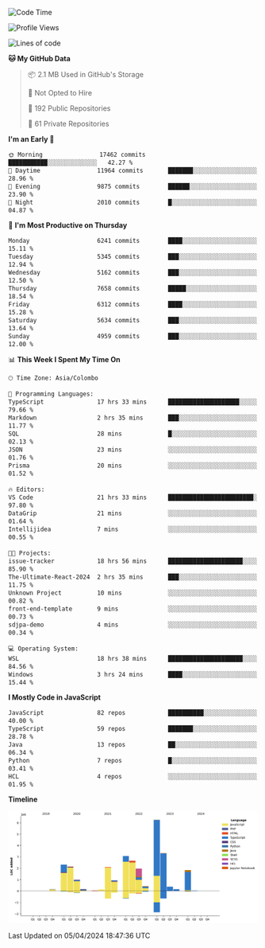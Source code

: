 
<!--START_SECTION:waka-->
![Code Time](http://img.shields.io/badge/Code%20Time-1%2C639%20hrs%2013%20mins-blue)

![Profile Views](http://img.shields.io/badge/Profile%20Views-0-blue)

![Lines of code](https://img.shields.io/badge/From%20Hello%20World%20I%27ve%20Written-28.9%20million%20lines%20of%20code-blue)

**🐱 My GitHub Data** 

> 📦 2.1 MB Used in GitHub's Storage 
 > 
> 🚫 Not Opted to Hire
 > 
> 📜 192 Public Repositories 
 > 
> 🔑 61 Private Repositories 
 > 
**I'm an Early 🐤** 

```text
🌞 Morning                17462 commits       ███████████░░░░░░░░░░░░░░   42.27 % 
🌆 Daytime                11964 commits       ███████░░░░░░░░░░░░░░░░░░   28.96 % 
🌃 Evening                9875 commits        ██████░░░░░░░░░░░░░░░░░░░   23.90 % 
🌙 Night                  2010 commits        █░░░░░░░░░░░░░░░░░░░░░░░░   04.87 % 
```
📅 **I'm Most Productive on Thursday** 

```text
Monday                   6241 commits        ████░░░░░░░░░░░░░░░░░░░░░   15.11 % 
Tuesday                  5345 commits        ███░░░░░░░░░░░░░░░░░░░░░░   12.94 % 
Wednesday                5162 commits        ███░░░░░░░░░░░░░░░░░░░░░░   12.50 % 
Thursday                 7658 commits        █████░░░░░░░░░░░░░░░░░░░░   18.54 % 
Friday                   6312 commits        ████░░░░░░░░░░░░░░░░░░░░░   15.28 % 
Saturday                 5634 commits        ███░░░░░░░░░░░░░░░░░░░░░░   13.64 % 
Sunday                   4959 commits        ███░░░░░░░░░░░░░░░░░░░░░░   12.00 % 
```


📊 **This Week I Spent My Time On** 

```text
🕑︎ Time Zone: Asia/Colombo

💬 Programming Languages: 
TypeScript               17 hrs 33 mins      ████████████████████░░░░░   79.66 % 
Markdown                 2 hrs 35 mins       ███░░░░░░░░░░░░░░░░░░░░░░   11.77 % 
SQL                      28 mins             █░░░░░░░░░░░░░░░░░░░░░░░░   02.13 % 
JSON                     23 mins             ░░░░░░░░░░░░░░░░░░░░░░░░░   01.76 % 
Prisma                   20 mins             ░░░░░░░░░░░░░░░░░░░░░░░░░   01.52 % 

🔥 Editors: 
VS Code                  21 hrs 33 mins      ████████████████████████░   97.80 % 
DataGrip                 21 mins             ░░░░░░░░░░░░░░░░░░░░░░░░░   01.64 % 
Intellijidea             7 mins              ░░░░░░░░░░░░░░░░░░░░░░░░░   00.55 % 

🐱‍💻 Projects: 
issue-tracker            18 hrs 56 mins      █████████████████████░░░░   85.90 % 
The-Ultimate-React-2024  2 hrs 35 mins       ███░░░░░░░░░░░░░░░░░░░░░░   11.75 % 
Unknown Project          10 mins             ░░░░░░░░░░░░░░░░░░░░░░░░░   00.82 % 
front-end-template       9 mins              ░░░░░░░░░░░░░░░░░░░░░░░░░   00.73 % 
sdjpa-demo               4 mins              ░░░░░░░░░░░░░░░░░░░░░░░░░   00.34 % 

💻 Operating System: 
WSL                      18 hrs 38 mins      █████████████████████░░░░   84.56 % 
Windows                  3 hrs 24 mins       ████░░░░░░░░░░░░░░░░░░░░░   15.44 % 
```

**I Mostly Code in JavaScript** 

```text
JavaScript               82 repos            ██████████░░░░░░░░░░░░░░░   40.00 % 
TypeScript               59 repos            ███████░░░░░░░░░░░░░░░░░░   28.78 % 
Java                     13 repos            ██░░░░░░░░░░░░░░░░░░░░░░░   06.34 % 
Python                   7 repos             █░░░░░░░░░░░░░░░░░░░░░░░░   03.41 % 
HCL                      4 repos             ░░░░░░░░░░░░░░░░░░░░░░░░░   01.95 % 
```



**Timeline**

![Lines of Code chart](https://raw.githubusercontent.com/ccweerasinghe1994/ccweerasinghe1994/master/assets/bar_graph.png)


 Last Updated on 05/04/2024 18:47:36 UTC
<!--END_SECTION:waka-->
